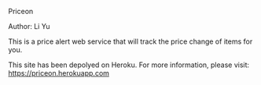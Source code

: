 Priceon

Author: Li Yu

This is a price alert web service that will track the price change of items for you.

This site has been depolyed on Heroku. For more information, please visit: https://priceon.herokuapp.com
